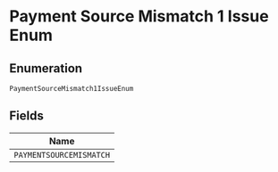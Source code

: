 
# Payment Source Mismatch 1 Issue Enum

## Enumeration

`PaymentSourceMismatch1IssueEnum`

## Fields

| Name |
|  --- |
| `PAYMENTSOURCEMISMATCH` |

